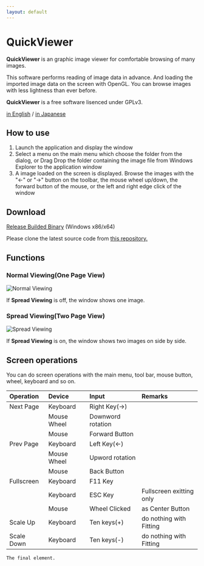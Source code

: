 ```yaml
---
layout: default
---
```


# [](#header-1)QuickViewer

**QuickViewer** is an graphic image viewer for comfortable browsing of many images.

This software performs reading of image data in advance.
And loading the imported image data on the screen with OpenGL.
You can browse images with less lightness than ever before.

**QuickViewer** is a free software lisenced under GPLv3.

[in English](https://kanryu.github.io/quickviewer/) / [in Japanese](https://kanryu.github.io/quickviewer/index-ja)



## How to use

1. Launch the application and display the window
1. Select a menu on the main menu which choose the folder from the dialog, or Drag Drop the folder containing the image file from Windows Explorer to the application window
1. A image loaded on the screen is displayed. Browse the images with the "←" or "→" button on the toolbar, the mouse wheel up/down, the forward button of the mouse, or the left and right edge click of the window

## Download

[Release Builded Binary](https://github.com/kanryu/quickviewer/releases) (Windows x86/x64)

Please clone the latest source code from [this repository.](https://github.com/kanryu/quickviewer)

## Functions

### Normal Viewing(One Page View)

![Normal Viewing](https://github.com/kanryu/quickviewer/wiki/images/singleview.jpg)

If **Spread Viewing** is off, the window shows one image.


### Spread Viewing(Two Page View)


![Spread Viewing](https://github.com/kanryu/quickviewer/wiki/images/dualview.jpg)

If **Spread Viewing** is on, the window shows two images on side by side.


## Screen operations

You can do screen operations with the main menu, tool bar, mouse button, wheel, keyboard and so on.

| Operation   | Device | Input | Remarks |
|:-------------|:-------|:--------|:--------|
| Next Page | Keyboard | Right Key(→) | |
|           | Mouse Wheel | Downword rotation | |
|           | Mouse | Forward Button   | |
| Prev Page | Keyboard | Left Key(←) | |
|           | Mouse Wheel | Upword rotation | |
|           | Mouse | Back Button | |
| Fullscreen | Keyboard | F11 Key | |
|           | Keyboard | ESC Key | Fullscreen exitting only |
|           | Mouse | Wheel Clicked | as Center Button |
| Scale Up | Keyboard | Ten keys(+) | do nothing with Fitting |
| Scale Down | Keyboard | Ten keys(-) | do nothing with Fitting |



```
The final element.
```
